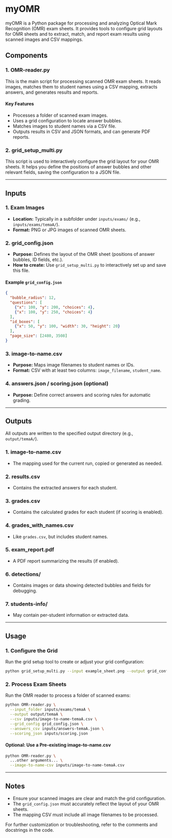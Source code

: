 # myOMR

myOMR is a Python package for processing and analyzing Optical Mark Recognition (OMR) exam sheets. It provides tools to configure grid layouts for OMR sheets and to extract, match, and report exam results using scanned images and CSV mappings.

## Components

### 1. OMR-reader.py

This is the main script for processing scanned OMR exam sheets. It reads images, matches them to student names using a CSV mapping, extracts answers, and generates results and reports.

#### Key Features
- Processes a folder of scanned exam images.
- Uses a grid configuration to locate answer bubbles.
- Matches images to student names via a CSV file.
- Outputs results in CSV and JSON formats, and can generate PDF reports.

### 2. grid_setup_multi.py

This script is used to interactively configure the grid layout for your OMR sheets. It helps you define the positions of answer bubbles and other relevant fields, saving the configuration to a JSON file.

---

## Inputs

### 1. Exam Images
- **Location:** Typically in a subfolder under `inputs/exams/` (e.g., `inputs/exams/temaA/`).
- **Format:** PNG or JPG images of scanned OMR sheets.

### 2. grid_config.json
- **Purpose:** Defines the layout of the OMR sheet (positions of answer bubbles, ID fields, etc.).
- **How to create:** Use `grid_setup_multi.py` to interactively set up and save this file.

#### Example `grid_config.json`

```json
{
  "bubble_radius": 12,
  "questions": [
    {"x": 100, "y": 200, "choices": 4},
    {"x": 100, "y": 250, "choices": 4}
  ],
  "id_boxes": [
    {"x": 50, "y": 100, "width": 30, "height": 20}
  ],
  "page_size": [2480, 3508]
}
```

### 3. image-to-name.csv
- **Purpose:** Maps image filenames to student names or IDs.
- **Format:** CSV with at least two columns: `image_filename`, `student_name`.

### 4. answers.json / scoring.json (optional)
- **Purpose:** Define correct answers and scoring rules for automatic grading.

---

## Outputs

All outputs are written to the specified output directory (e.g., `output/temaA/`).

### 1. image-to-name.csv
- The mapping used for the current run, copied or generated as needed.

### 2. results.csv
- Contains the extracted answers for each student.

### 3. grades.csv
- Contains the calculated grades for each student (if scoring is enabled).

### 4. grades_with_names.csv
- Like `grades.csv`, but includes student names.

### 5. exam_report.pdf
- A PDF report summarizing the results (if enabled).

### 6. detections/
- Contains images or data showing detected bubbles and fields for debugging.

### 7. students-info/
- May contain per-student information or extracted data.

---

## Usage

### 1. Configure the Grid

Run the grid setup tool to create or adjust your grid configuration:

```bash
python grid_setup_multi.py --input example_sheet.png --output grid_config.json
```

### 2. Process Exam Sheets

Run the OMR reader to process a folder of scanned exams:

```bash
python OMR-reader.py \
  --input_folder inputs/exams/temaA \
  --output output/temaA \
  --csv inputs/image-to-name-temaA.csv \
  --grid_config grid_config.json \
  --answers_csv inputs/answers-temaA.json \
  --scoring_json inputs/scoring.json
```

#### Optional: Use a Pre-existing image-to-name.csv

```bash
python OMR-reader.py \
  ...other arguments... \
  --image-to-name-csv inputs/image-to-name-temaA.csv
```

---

## Notes

- Ensure your scanned images are clear and match the grid configuration.
- The `grid_config.json` must accurately reflect the layout of your OMR sheets.
- The mapping CSV must include all image filenames to be processed.

For further customization or troubleshooting, refer to the comments and docstrings in the code.
